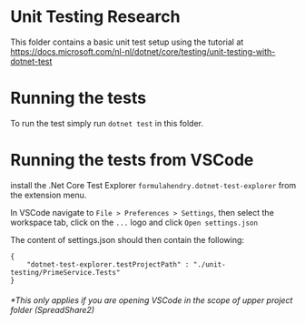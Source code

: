 # Unit Testing Research
This folder contains a basic unit test setup using the tutorial at https://docs.microsoft.com/nl-nl/dotnet/core/testing/unit-testing-with-dotnet-test

# Running the tests
To run the test simply run `dotnet test` in this folder.

# Running the tests from VSCode
install the .Net Core Test Explorer `formulahendry.dotnet-test-explorer` from the extension menu.

In VSCode navigate to `File > Preferences > Settings`, then select the workspace tab, click on the `...` logo and click `Open settings.json`

The content of settings.json should then contain the following:

```
{
    "dotnet-test-explorer.testProjectPath" : "./unit-testing/PrimeService.Tests"
}
```

###### *This only applies if you are opening VSCode in the scope of upper project folder (SpreadShare2)
